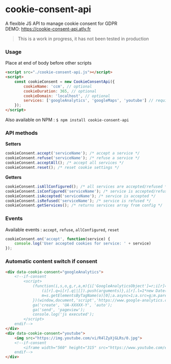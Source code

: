 # cookie-consent-api
A flexible JS API to manage cookie consent for GDPR  
DEMO: https://cookie-consent-api.atly.fr
> This is a work in progress, it has not been tested in production

### Usage
Place at end of body before other scripts
```html
<script src="./cookie-consent-api.js"></script>
<script>
    const cookieConsent = new CookieConsentApi({
        cookieName: 'ccm', // optional
        cookieDuration: 365, // optional
        cookieDomain: 'localhost', // optional
        services: ['googleAnalytics', 'googleMaps', 'youtube'] // required   
    });
</script>
```

Also available on NPM : `$ npm install cookie-consent-api`

### API methods

**Setters**
```javascript
cookieConsent.accept('serviceName'); /* accept a service */
cookieConsent.refuse('serviceName'); /* refuse a service */
cookieConsent.acceptAll(); /* accept all services */
cookieConsent.reset(); /* reset cookie settings */
```

**Getters**
```javascript
cookieConsent.isAllConfigured(); /* all services are accepted/refused */ 
cookieConsent.isConfigured('serviceName'); /* service is accepted/refused */ 
cookieConsent.isAccepted('serviceName'); /* service is accepted */ 
cookieConsent.isRefused('serviceName'); /* service is refused */ 
cookieConsent.getServices(); /* returns services array from config */
```

### Events
Available events : `accept`, `refuse`, `allConfigured`, `reset`
```javascript
cookieConsent.on('accept', function(service) {
    console.log('User accepted cookies for service: ' + service)
});
```

### Automatic content switch if consent
```html 
<div data-cookie-consent="googleAnalytics">
    <!--if-consent
        <script>
            (function(i,s,o,g,r,a,m){i['GoogleAnalyticsObject']=r;i[r]=i[r]||function(){
                (i[r].q=i[r].q||[]).push(arguments)},i[r].l=1*new Date();a=s.createElement(o),
                m=s.getElementsByTagName(o)[0];a.async=1;a.src=g;m.parentNode.insertBefore(a,m)
            })(window,document,'script','https://www.google-analytics.com/analytics.js','ga');
            ga('create', 'UA-XXXXX-Y', 'auto');
            ga('send', 'pageview');
            console.log('js executed');
        </script>
    endif-->
</div>
<div data-cookie-consent="youtube">
    <img src="https://img.youtube.com/vi/R4lZyXjGLRs/0.jpg">
    <!--if-consent  
        <iframe width="560" height="315" src="https://www.youtube.com/embed/R4lZyXjGLRs"></iframe>
    endif-->
</div>
```
